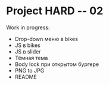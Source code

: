 # Project HARD -- 02

Work in progress:
- Drop-down меню в bikes
- JS в bikes
- JS в slider
- Тёмная тема
- Body lock при открытом бургере
- PNG to JPG
- README